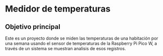 # Medidor de temperaturas

## Objetivo principal
Este es un proyecto donde se miden las temperaturas de una habitación por una semana usando el sensor de temperaturas de la Raspberry Pi Pico W, a través de un sistema se muestran analisis de esos registros. 

